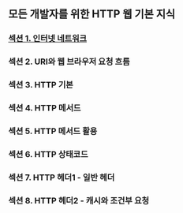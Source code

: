 ## 모든 개발자를 위한 HTTP 웹 기본 지식

### <a href="섹션 1. 인터넷 네트워크.md">섹션 1. 인터넷 네트워크</a>

### 섹션 2. URI와 웹 브라우저 요청 흐름

### 섹션 3. HTTP 기본

### 섹션 4. HTTP 메서드

### 섹션 5. HTTP 메서드 활용

### 섹션 6. HTTP 상태코드

### 섹션 7. HTTP 헤더1 - 일반 헤더

### 섹션 8. HTTP 헤더2 - 캐시와 조건부 요청
